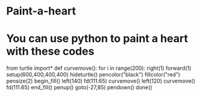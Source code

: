 # Paint-a-heart
# You can use python to paint a heart with these codes
from turtle import*
def curvemove():
    for i in range(200):
        right(1)
        forward(1)
setup(600,400,400,400)
hideturtle()
pencolor("black")
fillcolor("red")
pensize(2)
begin_fill()
left(140)
fd(111.65)
curvemove()
left(120)
curvemove()
fd(111.65)
end_fill()
penup()
goto(-27,85)
pendown()
done()
